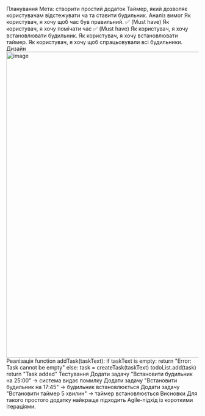 Планування
Мета: створити простий додаток Таймер, який дозволяє користувачам відстежувати ча та ставити будильник.
Аналіз вимог
Як користувач, я хочу щоб час був правильний. ✅ (Must have)
Як користувач, я хочу помічати час ✅ (Must have)
Як користувач, я хочу встановлювати будильник.
Як користувач, я хочу встановлювати таймер.
Як користувач, я хочу щоб спрацьовували всі будильники.
Дизайн
<img width="800" height="800" alt="image" src="https://github.com/user-attachments/assets/0e0fcef0-5f33-4496-aafc-febcd0608822" />
Реалізація 
function addTask(taskText):
    if taskText is empty:
        return "Error: Task cannot be empty"
    else:
        task = createTask(taskText)
        todoList.add(task)
        return "Task added"
         Тестування
        Додати задачу "Встановити будильник на 25:00" → система видає помилку
        Додати задачу "Встановити будильник на 17:45" → будильник встановлюється
        Додати задачу "Встановити таймер 5 хвилин" → таймер встановлюється
        Висновки
        Для такого простого додатку найкраще підходить Agile-підхід із короткими ітераціями.
